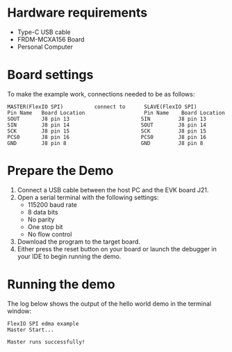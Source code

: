 Hardware requirements
=====================
- Type-C USB cable
- FRDM-MCXA156 Board
- Personal Computer

Board settings
============
To make the example work, connections needed to be as follows:
~~~~~~~~~~~~~~~~~~~~~~~~~~~~~~~~~~~~~~~~~~~~~~~~~~~~~~~~~~~~~~~~~~~~~~
MASTER(FlexIO SPI)          connect to      SLAVE(FlexIO SPI)
Pin Name   Board Location                   Pin Name    Board Location
SOUT       J8 pin 13                       SIN         J8 pin 13
SIN        J8 pin 14                       SOUT        J8 pin 14
SCK        J8 pin 15                       SCK         J8 pin 15
PCS0       J8 pin 16                       PCS0        J8 pin 16
GND        J8 pin 8                        GND         J8 pin 8
~~~~~~~~~~~~~~~~~~~~~~~~~~~~~~~~~~~~~~~~~~~~~~~~~~~~~~~~~~~~~~~~~~~~~~

Prepare the Demo
================
1.  Connect a USB cable between the host PC and the EVK board J21.
2.  Open a serial terminal with the following settings:
    - 115200 baud rate
    - 8 data bits
    - No parity
    - One stop bit
    - No flow control
3.  Download the program to the target board.
4.  Either press the reset button on your board or launch the debugger in your IDE to begin running the demo.

Running the demo
================
The log below shows the output of the hello world demo in the terminal window:
~~~~~~~~~~~~~~~~~~~~~~~~~~~~~~~~~~~
FlexIO SPI edma example
Master Start...

Master runs successfully!
~~~~~~~~~~~~~~~~~~~~~~~~~~~~~~~~~~~
